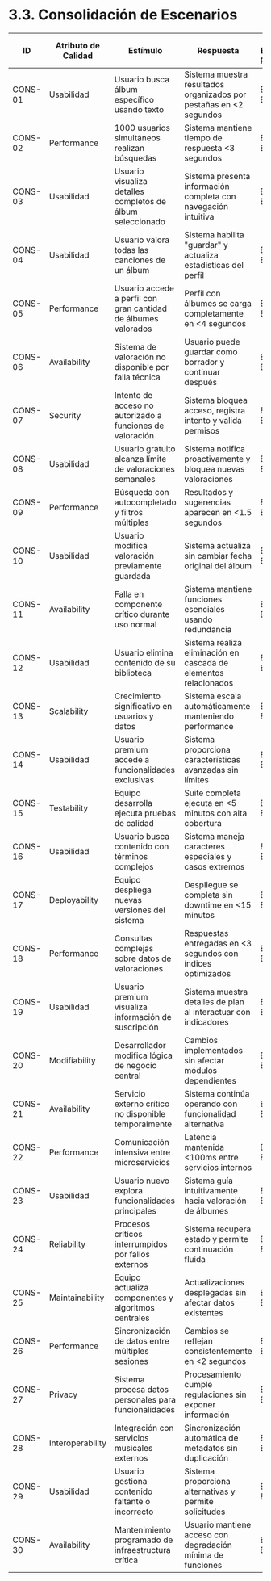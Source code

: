 # **3.3. Consolidación de Escenarios**

| ID | Atributo de Calidad | Estímulo | Respuesta | ID Escenario Preliminar | Sustento | Comentarios |
|-----|---------------------|----------|-----------|------------------------|----------|-------------|
| CONS-01 | Usabilidad | Usuario busca álbum específico usando texto | Sistema muestra resultados organizados por pestañas en <2 segundos | ESC-01, ESC-10 | Funcionalidad principal: búsqueda de álbumes | Combina búsqueda básica con organización de resultados |
| CONS-02 | Performance | 1000 usuarios simultáneos realizan búsquedas | Sistema mantiene tiempo de respuesta <3 segundos | ESC-02, ESC-09 | Escalabilidad crítica para adopción masiva | Incluye optimización MongoDB y carga concurrente |
| CONS-03 | Usabilidad | Usuario visualiza detalles completos de álbum seleccionado | Sistema presenta información completa con navegación intuitiva | ESC-03, ESC-42 | Funcionalidad principal: visualización de álbum | Integra vista detallada con discografía de artista |
| CONS-04 | Usabilidad | Usuario valora todas las canciones de un álbum | Sistema habilita "guardar" y actualiza estadísticas del perfil | ESC-05, ESC-47 | Funcionalidad principal: valoración completa | Combina lógica de valoración con actualización de perfil |
| CONS-05 | Performance | Usuario accede a perfil con gran cantidad de álbumes valorados | Perfil con álbumes se carga completamente en <4 segundos | ESC-06, ESC-26 | Funcionalidad principal: visualización en perfil | Optimización para bibliotecas grandes |
| CONS-06 | Availability | Sistema de valoración no disponible por falla técnica | Usuario puede guardar como borrador y continuar después | ESC-04, ESC-33 | Tolerancia a fallos en funcionalidad crítica | Recuperación de estado y continuidad |
| CONS-07 | Security | Intento de acceso no autorizado a funciones de valoración | Sistema bloquea acceso, registra intento y valida permisos | ESC-07, ESC-19 | Seguridad en funcionalidad principal | Protección de datos de valoración |
| CONS-08 | Usabilidad | Usuario gratuito alcanza límite de valoraciones semanales | Sistema notifica proactivamente y bloquea nuevas valoraciones | ESC-08, ESC-28 | Control de límites por modelo de negocio | Gestión de planes y límites de uso |
| CONS-09 | Performance | Búsqueda con autocompletado y filtros múltiples | Resultados y sugerencias aparecen en <1.5 segundos | ESC-12, ESC-34 | Mejora experiencia de búsqueda | Optimización de paginación y caché |
| CONS-10 | Usabilidad | Usuario modifica valoración previamente guardada | Sistema actualiza sin cambiar fecha original del álbum | ESC-13, ESC-48 | Flexibilidad en gestión de valoraciones | Permite correcciones manteniendo historial |
| CONS-11 | Availability | Falla en componente crítico durante uso normal | Sistema mantiene funciones esenciales usando redundancia | ESC-14, ESC-44 | Alta disponibilidad del sistema | Tolerancia a fallos con degradación elegante |
| CONS-12 | Usabilidad | Usuario elimina contenido de su biblioteca | Sistema realiza eliminación en cascada de elementos relacionados | ESC-15, ESC-22 | Gestión consistente de biblioteca | Integridad referencial en eliminaciones |
| CONS-13 | Scalability | Crecimiento significativo en usuarios y datos | Sistema escala automáticamente manteniendo performance | ESC-16, ESC-29 | Escalabilidad a largo plazo | Particionamiento y escalado automático |
| CONS-14 | Usabilidad | Usuario premium accede a funcionalidades exclusivas | Sistema proporciona características avanzadas sin límites | ESC-17, ESC-38 | Diferenciación de planes premium | Recomendaciones LLM y vistas especializadas |
| CONS-15 | Testability | Equipo desarrolla ejecuta pruebas de calidad | Suite completa ejecuta en <5 minutos con alta cobertura | ESC-18, ESC-45 | Garantía de calidad en desarrollo | Automatización y validación continua |
| CONS-16 | Usabilidad | Usuario busca contenido con términos complejos | Sistema maneja caracteres especiales y casos extremos | ESC-20, ESC-52 | Robustez en funcionalidad de búsqueda | Manejo de edge cases en búsquedas |
| CONS-17 | Deployability | Equipo despliega nuevas versiones del sistema | Despliegue se completa sin downtime en <15 minutos | ESC-21, ESC-49 | Continuidad del servicio | Estrategia de rolling deployment |
| CONS-18 | Performance | Consultas complejas sobre datos de valoraciones | Respuestas entregadas en <3 segundos con índices optimizados | ESC-22, ESC-56 | Optimización de consultas críticas | Performance en operaciones de datos |
| CONS-19 | Usabilidad | Usuario premium visualiza información de suscripción | Sistema muestra detalles de plan al interactuar con indicadores | ESC-23, ESC-46 | Transparencia en modelo de suscripción | UX clara para gestión de cuenta |
| CONS-20 | Modifiability | Desarrollador modifica lógica de negocio central | Cambios implementados sin afectar módulos dependientes | ESC-24, ESC-35 | Mantenibilidad arquitectural | Bajo acoplamiento entre componentes |
| CONS-21 | Availability | Servicio externo crítico no disponible temporalmente | Sistema continúa operando con funcionalidad alternativa | ESC-25, ESC-51 | Tolerancia a dependencias externas | Graceful degradation de servicios |
| CONS-22 | Performance | Comunicación intensiva entre microservicios | Latencia mantenida <100ms entre servicios internos | ESC-31, ESC-41 | Eficiencia en arquitectura distribuida | Optimización de comunicación inter-servicios |
| CONS-23 | Usabilidad | Usuario nuevo explora funcionalidades principales | Sistema guía intuitivamente hacia valoración de álbumes | ESC-32, ESC-36 | Onboarding efectivo para adopción | UX orientada a funcionalidad principal |
| CONS-24 | Reliability | Procesos críticos interrumpidos por fallos externos | Sistema recupera estado y permite continuación fluida | ESC-33, ESC-53 | Resiliencia en operaciones críticas | Recuperación automática de estado |
| CONS-25 | Maintainability | Equipo actualiza componentes y algoritmos centrales | Actualizaciones desplegadas sin afectar datos existentes | ESC-39, ESC-57 | Evolución continua del sistema | Compatibilidad hacia atrás en cambios |
| CONS-26 | Performance | Sincronización de datos entre múltiples sesiones | Cambios se reflejan consistentemente en <2 segundos | ESC-40, ESC-50 | Consistencia en experiencia multi-dispositivo | Sincronización en tiempo real |
| CONS-27 | Privacy | Sistema procesa datos personales para funcionalidades | Procesamiento cumple regulaciones sin exponer información | ESC-43, ESC-55 | Cumplimiento de privacidad y seguridad | Protección de datos en recomendaciones |
| CONS-28 | Interoperability | Integración con servicios musicales externos | Sincronización automática de metadatos sin duplicación | ESC-51, ESC-59 | Enriquecimiento de catálogo musical | Actualización automática de contenido |
| CONS-29 | Usabilidad | Usuario gestiona contenido faltante o incorrecto | Sistema proporciona alternativas y permite solicitudes | ESC-52, ESC-54 | Completitud del catálogo musical | Gestión colaborativa de contenido |
| CONS-30 | Availability | Mantenimiento programado de infraestructura crítica | Usuario mantiene acceso con degradación mínima de funciones | ESC-60, ESC-44 | Mantenimiento sin interrupciones | Disponibilidad durante mantenimiento |